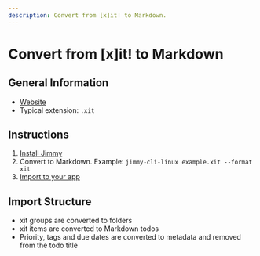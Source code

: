 ```yaml
---
description: Convert from [x]it! to Markdown.
---
```


# Convert from [x]it! to Markdown

## General Information

- [Website](https://xit.jotaen.net/)
- Typical extension: `.xit`

## Instructions

1. [Install Jimmy](../index.md#installation)
2. Convert to Markdown. Example: `jimmy-cli-linux example.xit --format xit`
3. [Import to your app](../import_instructions.md)

## Import Structure

- xit groups are converted to folders
- xit items are converted to Markdown todos
- Priority, tags and due dates are converted to metadata and removed from the todo title
